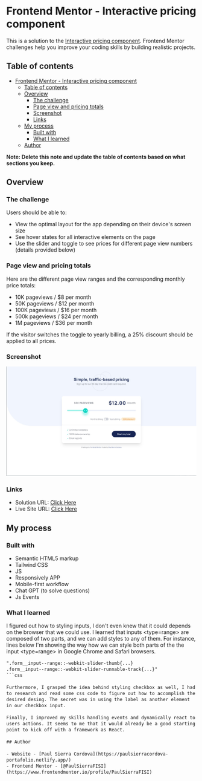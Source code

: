 # Frontend Mentor - Interactive pricing component

This is a solution to the [Interactive pricing component](https://www.frontendmentor.io/challenges/interactive-pricing-component-t0m8PIyY8). Frontend Mentor challenges help you improve your coding skills by building realistic projects. 

## Table of contents

- [Frontend Mentor - Interactive pricing component](#frontend-mentor---interactive-pricing-component)
  - [Table of contents](#table-of-contents)
  - [Overview](#overview)
    - [The challenge](#the-challenge)
    - [Page view and pricing totals](#page-view-and-pricing-totals)
    - [Screenshot](#screenshot)
    - [Links](#links)
  - [My process](#my-process)
    - [Built with](#built-with)
    - [What I learned](#what-i-learned)
  - [Author](#author)

**Note: Delete this note and update the table of contents based on what sections you keep.**

## Overview

### The challenge

Users should be able to:


- View the optimal layout for the app depending on their device's screen size
- See hover states for all interactive elements on the page
- Use the slider and toggle to see prices for different page view numbers (details provided below)

### Page view and pricing totals

Here are the different page view ranges and the corresponding monthly price totals:

- 10K pageviews / $8 per month
- 50K pageviews / $12 per month
- 100K pageviews / $16 per month
- 500k pageviews / $24 per month
- 1M pageviews / $36 per month

If the visitor switches the toggle to yearly billing, a 25% discount should be applied to all prices.

### Screenshot

![](./images/screenshot.jpg)

### Links

- Solution URL: [Click Here](https://www.frontendmentor.io/solutions/responsive-intro-section-with-tailwindcss-and-mobile-first-approach-WxXqwAcdtE)
- Live Site URL: [Click Here](https://paulsierracordova-interactive-pricing-component.netlify.app/)

## My process

### Built with

- Semantic HTML5 markup
- Tailwind CSS
- JS
- Responsively APP
- Mobile-first workflow
- Chat GPT (to solve questions)
- Js Events

### What I learned

I figured out how to styling inputs, I don't even knew that it could depends on the browser that we could use. I learned that inputs <type=range> are composed of two parts, and we can add styles to any of them. For instance, lines below I'm showing the way how we can style both parts of the the input  <type=range> in Google Chrome and Safari browsers.


```
".form__input--range::-webkit-slider-thumb{...}
.form__input--range::-webkit-slider-runnable-track{...}"
```css

Furthermore, I grasped the idea behind styling checkbox as well, I had to research and read some css code to figure out how to accomplish the desired desing. The secret was in using the label as another element in our checkbox input.

Finally, I improved my skills handling events and dynamically react to users actions. It seems to me that it would already be a good starting point to kick off with a framework as React.

## Author

- Website - [Paul Sierra Cordova](https://paulsierracordova-portafolio.netlify.app/)
- Frontend Mentor - [@PaulSierraFISI](https://www.frontendmentor.io/profile/PaulSierraFISI)


